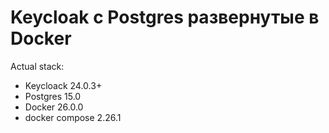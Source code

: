 # Keycloak с Postgres развернутые в Docker

Actual stack:
* Keycloack 24.0.3+
* Postgres 15.0
* Docker 26.0.0
* docker compose 2.26.1
